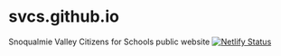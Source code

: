 # svcs.github.io
Snoqualmie Valley Citizens for Schools public website
[![Netlify Status](https://api.netlify.com/api/v1/badges/a1d7471a-381e-43ad-8a56-2ac919d7cef0/deploy-status)](https://app.netlify.com/sites/unruffled-babbage-06b82f/deploys)
